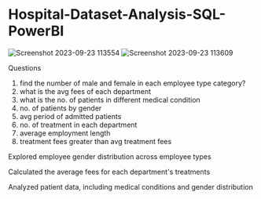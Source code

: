 # Hospital-Dataset-Analysis-SQL-PowerBI
![Screenshot 2023-09-23 113554](https://github.com/Dhanush-2000/Hospital-Dataset-Analysis-SQL-PowerBI/assets/145687965/3342cb28-f5bd-4312-859e-46f24e078f89)
![Screenshot 2023-09-23 113609](https://github.com/Dhanush-2000/Hospital-Dataset-Analysis-SQL-PowerBI/assets/145687965/2224d291-adf2-4c4e-bef8-0dfd1b1b0c55)

Questions

1. find the number of male and female in each employee type category? 
2.  what is the avg fees of each department  
3. what is the no. of patients in different medical condition 
4. no. of patients by gender
5. avg period of admitted patients
6. no. of treatment in each department
7. average employment length
8. treatment fees greater than avg treatment fees
   


Explored employee gender distribution across employee types
   
Calculated the average fees for each department's treatments

Analyzed patient data, including medical conditions and gender distribution


 
